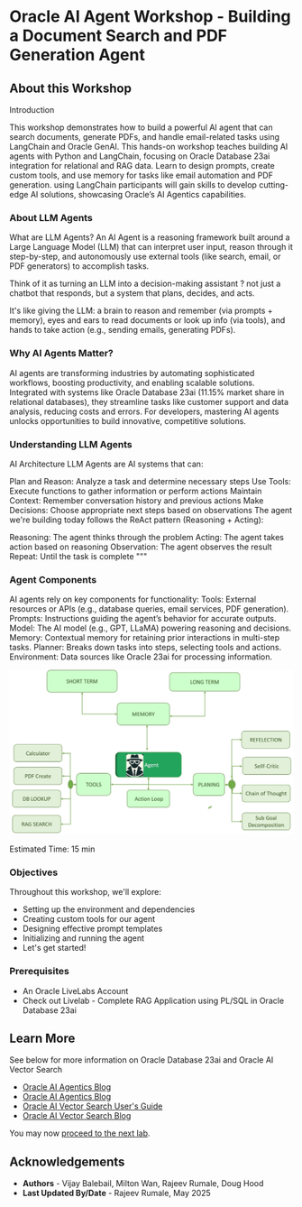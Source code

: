 # Oracle AI Agent Workshop - Building a Document Search and PDF Generation Agent

## About this Workshop

Introduction

This workshop demonstrates how to build a powerful AI agent that can search documents, generate PDFs, and handle email-related tasks using LangChain and Oracle GenAI. This hands-on workshop teaches building AI agents with Python and LangChain, focusing on Oracle Database 23ai integration for relational and RAG data. Learn to design prompts, create custom tools, and use memory for tasks like email automation and PDF generation. using LangChain participants will gain skills to develop cutting-edge AI solutions, showcasing Oracle’s AI Agentics capabilities.

### **About LLM Agents**
What are LLM Agents?
An AI Agent is a reasoning framework built around a Large Language Model (LLM) that can interpret user input, reason through it step-by-step, and autonomously use external tools (like search, email, or PDF generators) to accomplish tasks.

Think of it as turning an LLM into a decision-making assistant ? not just a chatbot that responds, but a system that plans, decides, and acts.

It's like giving the LLM: a brain to reason and remember (via prompts + memory),
eyes and ears to read documents or look up info (via tools),
and hands to take action (e.g., sending emails, generating PDFs).
 

### **Why AI Agents Matter?**
AI agents are transforming industries by automating sophisticated workflows, boosting productivity, and enabling scalable solutions. Integrated with systems like Oracle Database 23ai (11.15% market share in relational databases), they streamline tasks like customer support and data analysis, reducing costs and errors. For developers, mastering AI agents unlocks opportunities to build innovative, competitive solutions.

### **Understanding LLM Agents**

AI Architecture LLM Agents are AI systems that can:

Plan and Reason: Analyze a task and determine necessary steps
Use Tools: Execute functions to gather information or perform actions
Maintain Context: Remember conversation history and previous actions
Make Decisions: Choose appropriate next steps based on observations
The agent we're building today follows the ReAct pattern (Reasoning + Acting):

Reasoning: The agent thinks through the problem
Acting: The agent takes action based on reasoning
Observation: The agent observes the result
Repeat: Until the task is complete """

### **Agent Components**

AI agents rely on key components for functionality:
Tools: External resources or APIs (e.g., database queries, email services, PDF generation).
Prompts: Instructions guiding the agent’s behavior for accurate outputs.
Model: The AI model (e.g., GPT, LLaMA) powering reasoning and decisions.
Memory: Contextual memory for retaining prior interactions in multi-step tasks.
Planner: Breaks down tasks into steps, selecting tools and actions.
Environment: Data sources like Oracle 23ai for processing information.

 ![AI Agent Architecture](images/ai-architecture.jpg)



Estimated Time:  15 min


### Objectives

Throughout this workshop, we'll explore:

* Setting up the environment and dependencies
* Creating custom tools for our agent
* Designing effective prompt templates
* Initializing and running the agent
* Let's get started!


### Prerequisites

- An Oracle LiveLabs Account
- Check out Livelab - Complete RAG Application using PL/SQL in Oracle Database 23ai

## Learn More

See below for more information on Oracle Database 23ai and Oracle AI Vector Search

* [Oracle AI Agentics Blog ]( )
* [Oracle AI Agentics Blog ](https://docs.oracle.com/en/database/oracle/oracle-database/)
* [Oracle AI Vector Search User's Guide](https://docs.oracle.com/en/database/oracle/oracle-database/23/vecse/index.html)
* [Oracle AI Vector Search Blog](https://blogs.oracle.com/database/post/oracle-announces-general-availability-of-ai-vector-search-in-oracle-database-23ai)

You may now [proceed to the next lab](#next).

## Acknowledgements
* **Authors** -  Vijay Balebail, Milton Wan, Rajeev Rumale, Doug Hood
* **Last Updated By/Date** -  Rajeev Rumale, May 2025
